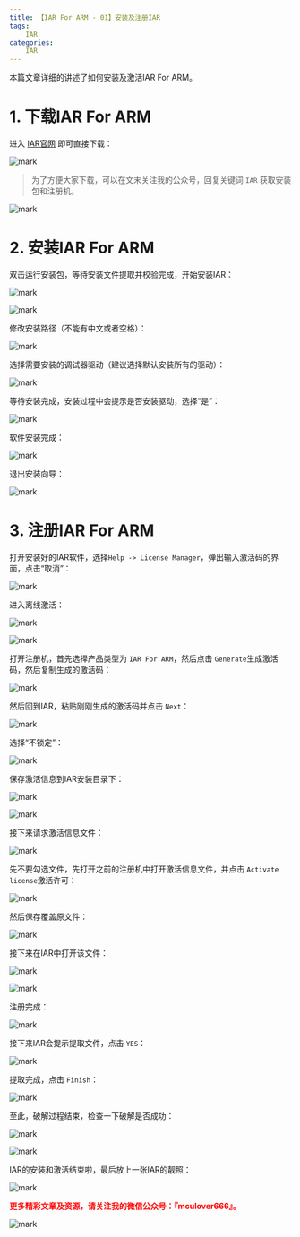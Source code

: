 ```yaml
---
title: 【IAR For ARM - 01】安装及注册IAR
tags:
    IAR
categories:
    IAR
---
```

本篇文章详细的讲述了如何安装及激活IAR For ARM。

<!--more-->

# 1. 下载IAR For ARM

进入 [IAR官网](https://www.iar.com/iar-embedded-workbench/#!?architecture=Arm) 即可直接下载：

![mark](http://mculover666.cn/image/20190822/qqtyI7xQg6wy.png?imageslim)

>为了方便大家下载，可以在文末关注我的公众号，回复关键词 `IAR` 获取安装包和注册机。

![mark](http://mculover666.cn/image/20190823/cMS8qUQuTywq.png?imageslim)

# 2. 安装IAR For ARM

双击运行安装包，等待安装文件提取并校验完成，开始安装IAR：

![mark](http://mculover666.cn/image/20190823/fALKl5NiCKxe.png?imageslim)

![mark](http://mculover666.cn/image/20190823/CBUXSKy3XjOy.png?imageslim)

修改安装路径（不能有中文或者空格）：

![mark](http://mculover666.cn/image/20190823/yVYIgd64TCDJ.png?imageslim)

选择需要安装的调试器驱动（建议选择默认安装所有的驱动）：

![mark](http://mculover666.cn/image/20190823/MDiW89YTlloU.png?imageslim)

等待安装完成，安装过程中会提示是否安装驱动，选择“是”：

![mark](http://mculover666.cn/image/20190823/Jt9eVVzWpKuq.png?imageslim)

软件安装完成：

![mark](http://mculover666.cn/image/20190823/9loctfPJNalv.png?imageslim)

退出安装向导：

![mark](http://mculover666.cn/image/20190823/L6zJyQRpDgU2.png?imageslim)

# 3. 注册IAR For ARM

打开安装好的IAR软件，选择`Help -> License Manager`，弹出输入激活码的界面，点击“取消”：

![mark](http://mculover666.cn/image/20190823/eWwpl5sCfVrr.png?imageslim)

进入离线激活：

![mark](http://mculover666.cn/image/20190823/hO1uGvOUbku3.png?imageslim)

![mark](http://mculover666.cn/image/20190823/JV9P4QvFtisc.png?imageslim)

打开注册机，首先选择产品类型为 `IAR For ARM`，然后点击 `Generate`生成激活码，然后复制生成的激活码：

![mark](http://mculover666.cn/image/20190823/ntW5HGPkHf5M.png?imageslim)

然后回到IAR，粘贴刚刚生成的激活码并点击 `Next`：

![mark](http://mculover666.cn/image/20190823/sC8UuKNW5umm.png?imageslim)

选择“不锁定”：

![mark](http://mculover666.cn/image/20190823/6MRvWWNHvR9f.png?imageslim)

保存激活信息到IAR安装目录下：

![mark](http://mculover666.cn/image/20190823/eATRvckDo21v.png?imageslim)

![mark](http://mculover666.cn/image/20190823/2w2HmDDbef1B.png?imageslim)

接下来请求激活信息文件：

![mark](http://mculover666.cn/image/20190823/n9VNI9Q0AIzM.png?imageslim)

先不要勾选文件，先打开之前的注册机中打开激活信息文件，并点击 `Activate license`激活许可：

![mark](http://mculover666.cn/image/20190823/J11RTBNXuG3L.png?imageslim)

然后保存覆盖原文件：

![mark](http://mculover666.cn/image/20190823/S6pUapgqXhN9.png?imageslim)

接下来在IAR中打开该文件：

![mark](http://mculover666.cn/image/20190823/q6kTX3Wx27B5.png?imageslim)

![mark](http://mculover666.cn/image/20190823/qNb0tChP5aka.png?imageslim)

注册完成：

![mark](http://mculover666.cn/image/20190823/MG9GDUVeWf2Q.png?imageslim)

接下来IAR会提示提取文件，点击 `YES`：

![mark](http://mculover666.cn/image/20190823/VTJhcKOv9gpS.png?imageslim)

提取完成，点击 `Finish`：

![mark](http://mculover666.cn/image/20190823/IGAVGiXKhg30.png?imageslim)

至此，破解过程结束，检查一下破解是否成功：

![mark](http://mculover666.cn/image/20190823/l73VJMa2F2zx.png?imageslim)

![mark](http://mculover666.cn/image/20190823/aoDBtQDXbF4D.png?imageslim)

IAR的安装和激活结束啦，最后放上一张IAR的靓照：

![mark](http://mculover666.cn/image/20190823/VkRr9j2LpnXx.png?imageslim)

**<font color="#FF0000">更多精彩文章及资源，请关注我的微信公众号：『mculover666』。</font>**

![mark](http://mculover666.cn/image/20190814/NQqt1eRxrl1K.png?imageslim)